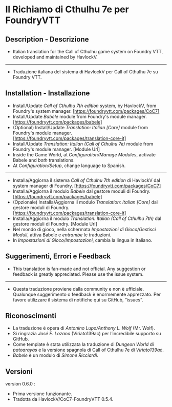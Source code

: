 # Il Richiamo di Cthulhu 7e per FoundryVTT

## Description - Descrizione

* Italian translation for the Call of Cthulhu game system on Foundry VTT, developed and maintained by HavlockV.
---- 
* Traduzione italiana del sistema di HavlockV per Call of Cthulhu 7e su Foundry VTT.

## Installation - Installazione 
* Install/Update _Call of Cthulhu 7th edition_ system, by HavlockV, from Foundry's system manager.
[https://foundryvtt.com/packages/CoC7]
* Install/Update _Babele_ module from Foundry's module manager.
[https://foundryvtt.com/packages/babele]
* (Optional) Install/Update _Translation: Italian \[Core]_ module from Foundry's module manager.
[https://foundryvtt.com/packages/translation-core-it]
* Install/Update _Translation: Italian (Call of Cthulhu 7e)_ module from Foundry's module manager.
[Module Url]
* Inside the Game World, at _Configuration/Manage Modules_, activate Babele and *both* translations.
* At _Configuration/Setup_, change language to Spanish.
---- 
* Installa/Aggiorna il sistema _Call of Cthulhu 7th edition_ di HavlockV dal system manager di Foundry.
[https://foundryvtt.com/packages/CoC7]
* Installa/Aggiorna il modulo _Babele_ dal gestore moduli di Foundry.
[https://foundryvtt.com/packages/babele]
* (Opzionale) Installa/Aggiorna il modulo _Translation: Italian \[Core]_ dal gestore moduli di Foundry.
[https://foundryvtt.com/packages/translation-core-it]
* Installa/Aggiorna il modulo _Translation: Italian (Call of Cthulhu 7th)_ dal gestore moduli di Foundry.
[Module Url]
* Nel mondo di gioco, nella schermata _Impostazioni di Gioco/Gestisci Moduli_, attiva Babele e _entrambe_ le traduzioni.
* In _Impostazioni di Gioco/Impostazioni_, cambia la lingua in Italiano.

## Suggerimenti, Errori e Feedback 
* This translation is fan-made and not official. Any suggestion or feedback is greatly appreciated. Please use the issue system.
---- 
* Questa traduzione proviene dalla community e non è ufficiale. Qualunque suggerimento o feedback è enormemente apprezzato. Per favore utilizzare il sistema di notifiche qui su GitHub, “issues”.

## Riconoscimenti 
* La traduzione è opera di *Antonino Lupo/Anthony L. Wolf* (Mr. Wolf).
* Si ringrazia *José E. Lozano* (Viriato139ac) per l’incredibile supporto su GitHub.
* Come template è stata utilizzata la traduzione di *Dungeon World* di *patoarayas* e la versione spagnola di Call of Cthulhu 7e di _Viriato139ac_.
* *Babele* è un modulo di *Simone Ricciardi*.

## Versioni

version 0.6.0 :

* Prima versione funzionante.
* Tradotta da HavlockV/CoC7-FoundryVTT 0.5.4.
